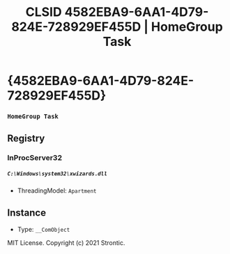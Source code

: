 ﻿---
title: "CLSID 4582EBA9-6AA1-4D79-824E-728929EF455D | HomeGroup Task"
excerpt: What is COM-Object CLSID 4582EBA9-6AA1-4D79-824E-728929EF455D?
---

# {4582EBA9-6AA1-4D79-824E-728929EF455D}

### `HomeGroup Task`

## Registry


### InProcServer32

##### `C:\Windows\system32\xwizards.dll`
* ThreadingModel: `Apartment`

## Instance

* Type: `__ComObject`

MIT License. Copyright (c) 2021 Strontic.


